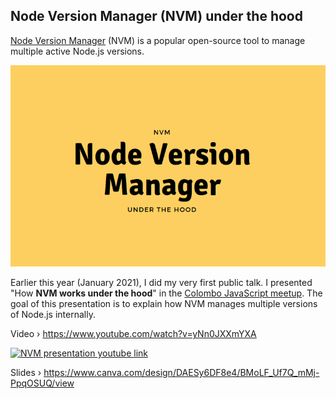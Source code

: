 ## Node Version Manager (NVM) under the hood
[Node Version Manager](https://github.com/nvm-sh/nvm) (NVM) is a popular open-source tool to manage multiple active Node.js versions.

![Presentation poster](./media/nvm-poster.png)

Earlier this year (January 2021), I did my very first public talk.
I presented "How **NVM works under the hood**" in the [Colombo JavaScript meetup](https://www.meetup.com/Colombo-JS-Meetup/).
The goal of this presentation is to explain how NVM manages multiple versions of Node.js internally.

Video › https://www.youtube.com/watch?v=yNn0JXXmYXA

[![NVM presentation youtube link](https://img.youtube.com/vi/yNn0JXXmYXA/maxresdefault.jpg)](http://www.youtube.com/watch?v=yNn0JXXmYXA "")

Slides › https://www.canva.com/design/DAESy6DF8e4/BMoLF_Uf7Q_mMj-PpqOSUQ/view
